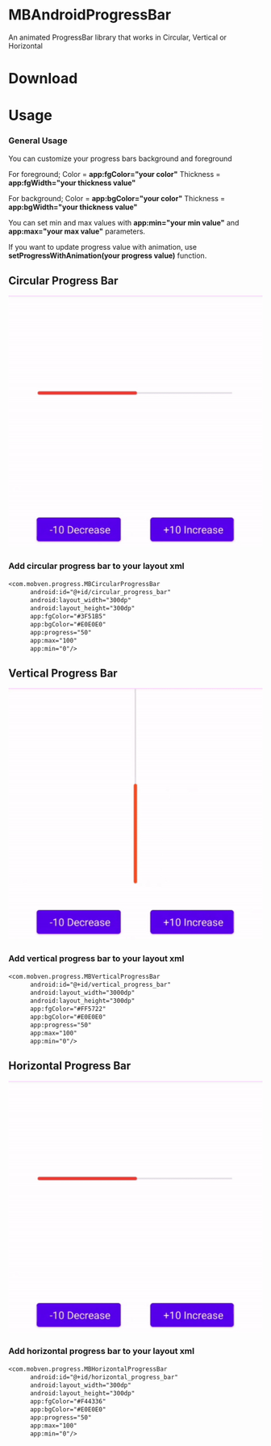# MBAndroidProgressBar
An animated ProgressBar library that works in Circular, Vertical or Horizontal

# Download



# Usage

### General Usage
You can customize your progress bars background and foreground

For foreground;
Color =  **app:fgColor="your color"**
Thickness = **app:fgWidth="your thickness value"**

For background;
Color = **app:bgColor="your color"**
Thickness = **app:bgWidth="your thickness value"**

You can set min and max values with **app:min="your min value"** and **app:max="your max value"** parameters.

If you want to update progress value with animation, use **setProgressWithAnimation(your progress value)** function.

## Circular Progress Bar

![](art/horizontal_progress_bar.gif)

### Add circular progress bar to your layout xml

    <com.mobven.progress.MBCircularProgressBar
		  android:id="@+id/circular_progress_bar"
		  android:layout_width="300dp"
		  android:layout_height="300dp"
		  app:fgColor="#3F51B5"
		  app:bgColor="#E0E0E0"
		  app:progress="50"
		  app:max="100"
		  app:min="0"/>

## Vertical Progress Bar

![](art/vertical_progress_bar.gif)

### Add vertical progress bar to your layout xml

    <com.mobven.progress.MBVerticalProgressBar
		  android:id="@+id/vertical_progress_bar"
		  android:layout_width="3000dp"
		  android:layout_height="300dp"
		  app:fgColor="#FF5722"
		  app:bgColor="#E0E0E0"
		  app:progress="50"
		  app:max="100"
		  app:min="0"/>

## Horizontal Progress Bar

![](art/horizontal_progress_bar.gif)

### Add horizontal progress bar to your layout xml

    <com.mobven.progress.MBHorizontalProgressBar
		  android:id="@+id/horizontal_progress_bar"
		  android:layout_width="300dp"
		  android:layout_height="300dp"
		  app:fgColor="#F44336"
		  app:bgColor="#E0E0E0"
		  app:progress="50"
		  app:max="100"
		  app:min="0"/>